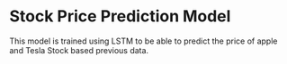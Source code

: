 # Stock Price Prediction Model
This model is trained using LSTM to be able to predict the price of apple and Tesla Stock based previous data.
